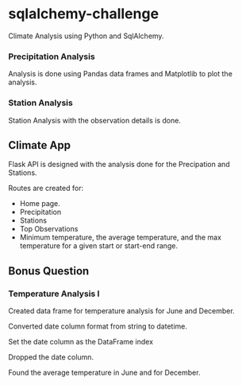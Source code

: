 # sqlalchemy-challenge
Climate Analysis using Python and SqlAlchemy.

### Precipitation Analysis

Analysis is done using Pandas data frames and Matplotlib to plot the analysis.

### Station Analysis

Station Analysis with the observation details is done.


## Climate App

 Flask API is designed with the analysis done for the Precipation and Stations.
 
 Routes are created for:
 - Home page.
 - Precipitation
 - Stations
 - Top Observations
 - Minimum temperature, the average temperature, and the max temperature for a given start or start-end range.
 ## Bonus Question

 ### Temperature Analysis I

  Created data frame for temperature analysis for June and December.

   Converted date column format from string to datetime.

   Set the date column as the DataFrame index

 Dropped the date column.

 Found the average temperature in June and for December.


 


